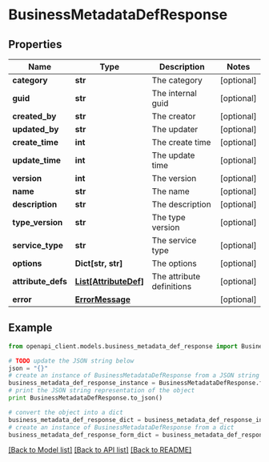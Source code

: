 # BusinessMetadataDefResponse


## Properties
Name | Type | Description | Notes
------------ | ------------- | ------------- | -------------
**category** | **str** | The category | [optional] 
**guid** | **str** | The internal guid | [optional] 
**created_by** | **str** | The creator | [optional] 
**updated_by** | **str** | The updater | [optional] 
**create_time** | **int** | The create time | [optional] 
**update_time** | **int** | The update time | [optional] 
**version** | **int** | The version | [optional] 
**name** | **str** | The name | [optional] 
**description** | **str** | The description | [optional] 
**type_version** | **str** | The type version | [optional] 
**service_type** | **str** | The service type | [optional] 
**options** | **Dict[str, str]** | The options | [optional] 
**attribute_defs** | [**List[AttributeDef]**](AttributeDef.md) | The attribute definitions | [optional] 
**error** | [**ErrorMessage**](ErrorMessage.md) |  | [optional] 

## Example

```python
from openapi_client.models.business_metadata_def_response import BusinessMetadataDefResponse

# TODO update the JSON string below
json = "{}"
# create an instance of BusinessMetadataDefResponse from a JSON string
business_metadata_def_response_instance = BusinessMetadataDefResponse.from_json(json)
# print the JSON string representation of the object
print BusinessMetadataDefResponse.to_json()

# convert the object into a dict
business_metadata_def_response_dict = business_metadata_def_response_instance.to_dict()
# create an instance of BusinessMetadataDefResponse from a dict
business_metadata_def_response_form_dict = business_metadata_def_response.from_dict(business_metadata_def_response_dict)
```
[[Back to Model list]](../ccloud/README.md#documentation-for-models) [[Back to API list]](../ccloud/README.md#documentation-for-api-endpoints) [[Back to README]](../ccloud/README.md)


